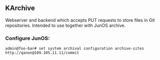 KArchive
---------

Webserver and backend which accepts PUT requests to store files in Git
repositories. Intended to use together with JunOS archive.

### Configure JunOS:

```
admin@foo-bar# set system archival configuration archive-sites http://qanon@109.105.11.11/commit
```

